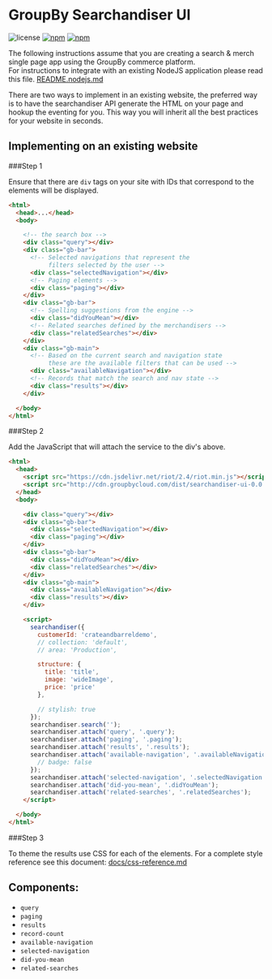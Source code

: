 GroupBy Searchandiser UI
========

![license](https://img.shields.io/github/license/groupby/searchandiser-ui.svg)
[![npm](https://img.shields.io/npm/dm/searchandiser-ui.svg)](https://www.npmjs.com/package/searchandiser-ui)
[![npm](https://img.shields.io/npm/v/searchandiser-ui.svg)](https://www.npmjs.com/package/searchandiser-ui)

The following instructions assume that you are creating a search & merch single page app using the
GroupBy commerce platform.  
For instructions to integrate with an existing NodeJS application please read this file.
[README.nodejs.md](README.nodejs.md)

There are two ways to implement in an existing website, the preferred way is to have the searchandiser
API generate the HTML on your page and hookup the eventing for you.  This way you will inherit
all the best practices for your website in seconds.

Implementing on an existing website
---

###Step 1

Ensure that there are `div` tags on your site with IDs that correspond to the elements will be
displayed.

```html
<html>
  <head>...</head>
  <body>

    <!-- the search box -->
    <div class="query"></div>
    <div class="gb-bar">
      <!-- Selected navigations that represent the
           filters selected by the user -->
      <div class="selectedNavigation"></div>
      <!-- Paging elements -->
      <div class="paging"></div>
    </div>
    <div class="gb-bar">
      <!-- Spelling suggestions from the engine -->
      <div class="didYouMean"></div>
      <!-- Related searches defined by the merchandisers -->
      <div class="relatedSearches"></div>
    </div>
    <div class="gb-main">
      <!-- Based on the current search and navigation state
           these are the available filters that can be used -->
      <div class="availableNavigation"></div>
      <!-- Records that match the search and nav state -->
      <div class="results"></div>
    </div>

  </body>
</html>
```

###Step 2

Add the JavaScript that will attach the service to the div's above.

```html
<html>
  <head>
    <script src="https://cdn.jsdelivr.net/riot/2.4/riot.min.js"></script>
    <script src="http://cdn.groupbycloud.com/dist/searchandiser-ui-0.0.2.js"></script>
  </head>
  <body>

    <div class="query"></div>
    <div class="gb-bar">
      <div class="selectedNavigation"></div>
      <div class="paging"></div>
    </div>
    <div class="gb-bar">
      <div class="didYouMean"></div>
      <div class="relatedSearches"></div>
    </div>
    <div class="gb-main">
      <div class="availableNavigation"></div>
      <div class="results"></div>
    </div>

    <script>
      searchandiser({
        customerId: 'crateandbarreldemo',
        // collection: 'default',
        // area: 'Production',

        structure: {
          title: 'title',
          image: 'wideImage',
          price: 'price'
        },

        // stylish: true
      });
      searchandiser.search('');
      searchandiser.attach('query', '.query');
      searchandiser.attach('paging', '.paging');
      searchandiser.attach('results', '.results');
      searchandiser.attach('available-navigation', '.availableNavigation', {
        // badge: false
      });
      searchandiser.attach('selected-navigation', '.selectedNavigation');
      searchandiser.attach('did-you-mean', '.didYouMean');
      searchandiser.attach('related-searches', '.relatedSearches');
    </script>

  </body>
</html>
```

###Step 3

To theme the results use CSS for each of the elements.  For a complete style reference see this
document: [docs/css-reference.md](docs/css-reference.md)

## Components:

 - `query`
 - `paging`
 - `results`
 - `record-count`
 - `available-navigation`
 - `selected-navigation`
 - `did-you-mean`
 - `related-searches`

